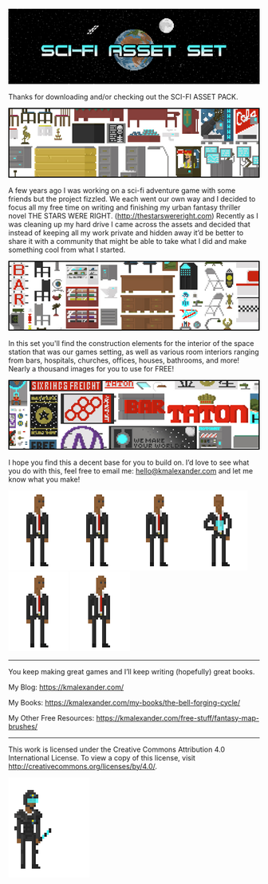 ![My image](https://raw.githubusercontent.com/KMAlexander/ScifiGameAssetSet/master/img/Title.jpg)

Thanks for downloading and/or checking out the SCI-FI ASSET PACK.

![My image](https://raw.githubusercontent.com/KMAlexander/ScifiGameAssetSet/master/img/Atlas1.jpg)

A few years ago I was working on a sci-fi adventure game with some friends but the project fizzled. We each went our own way and I decided to focus all my free time on writing and finishing my urban fantasy thriller novel THE STARS WERE RIGHT. (http://thestarswereright.com) Recently as I was cleaning up my hard drive I came across the assets and decided that instead of keeping all my work private and hidden away it’d be better to share it with a community that might be able to take what I did and make something cool from what I started.

![My image](https://raw.githubusercontent.com/KMAlexander/ScifiGameAssetSet/master/img/Atlas2.jpg)

In this set you'll find the construction elements for the interior of the space station that was our games setting, as well as various room interiors ranging from bars, hospitals, churches, offices, houses, bathrooms, and more! Nearly a thousand images for you to use for FREE!

![My image](https://raw.githubusercontent.com/KMAlexander/ScifiGameAssetSet/master/img/Atlas3.jpg)

I hope you find this a decent base for you to build on. I’d love to see what you do with this, feel free to email me: hello@kmalexander.com and let me know what you make!


![My image](https://raw.githubusercontent.com/KMAlexander/ScifiGameAssetSet/master/img/testWait.gif)![My image](https://raw.githubusercontent.com/KMAlexander/ScifiGameAssetSet/master/img/testCelebration.gif)![My image](https://raw.githubusercontent.com/KMAlexander/ScifiGameAssetSet/master/img/testPDA.gif)![My image](https://raw.githubusercontent.com/KMAlexander/ScifiGameAssetSet/master/img/testHacking.gif)![My image](https://raw.githubusercontent.com/KMAlexander/ScifiGameAssetSet/master/img/testTalk.gif)
![My image](https://raw.githubusercontent.com/KMAlexander/ScifiGameAssetSet/master/img/testUse.gif)

- - - - - - - - - - - - - - - - - - - - -


You keep making great games and I’ll keep writing (hopefully) great books.

My Blog: https://kmalexander.com/

My Books: https://kmalexander.com/my-books/the-bell-forging-cycle/

My Other Free Resources: https://kmalexander.com/free-stuff/fantasy-map-brushes/

- - - - - - - - - - - - - - - - - - - - -

This work is licensed under the Creative Commons Attribution 4.0 International License.
To view a copy of this license, visit http://creativecommons.org/licenses/by/4.0/.

![My image](https://raw.githubusercontent.com/KMAlexander/ScifiGameAssetSet/master/img/guardWarn.gif)
